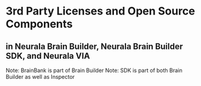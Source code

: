 # 3rd Party Licenses and Open Source Components
## in Neurala Brain Builder, Neurala Brain Builder SDK, and Neurala VIA

Note: BrainBank is part of Brain Builder
Note: SDK is part of both Brain Builder as well as Inspector
